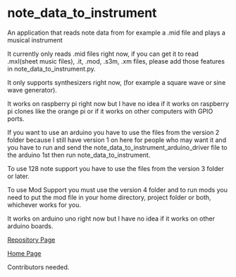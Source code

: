 # note_data_to_instrument
An application that reads note data from for example a .mid file and plays a musical instrument

It currently only reads .mid files right now, if you can get it to read .mxl(sheet music files), .it, .mod, .s3m, .xm files, please add those features in note_data_to_instrument.py.

It only supports synthesizers right now, (for example a square wave or sine wave generator).

It works on raspberry pi right now but I have no idea if it works on raspberry pi clones like the orange pi or if it works on other computers with GPIO ports.

If you want to use an arduino you have to use the files from the version 2 folder because I still have version 1 on here for people who may want it and you have to run and send the note_data_to_instrument_arduino_driver file to the arduino 1st then run note_data_to_instrument.

To use 128 note support you have to use the files from the version 3 folder or later.

To use Mod Support you must use the version 4 folder and to run mods you need to put the mod file in your home directory, project folder or both, whichever works for you.

It works on arduino uno right now but I have no idea if it works on other arduino boards.

<a href="https://github.com/Daniel-Hanrahan-Tools-and-Games/note_data_to_instrument">Repository Page</a>

<a href="https://daniel-hanrahan-tools-and-games.github.io/">Home Page</a>

Contributors needed.

